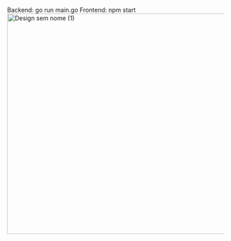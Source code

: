 Backend: go run main.go
Frontend: npm start
<img width="512" height="512" alt="Design sem nome (1)" src="https://github.com/user-attachments/assets/e5083539-3774-4ef9-86d4-279c1252c0ee" />
